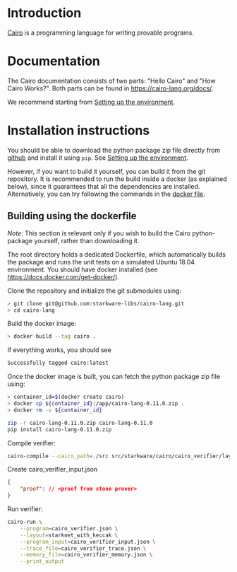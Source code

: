 # Introduction

[Cairo](https://cairo-lang.org/) is a programming language for writing provable programs.

# Documentation

The Cairo documentation consists of two parts: "Hello Cairo" and "How Cairo Works?".
Both parts can be found in https://cairo-lang.org/docs/.

We recommend starting from [Setting up the environment](https://cairo-lang.org/docs/quickstart.html).

# Installation instructions

You should be able to download the python package zip file directly from
[github](https://github.com/starkware-libs/cairo-lang/releases/tag/v0.11.0)
and install it using ``pip``.
See [Setting up the environment](https://cairo-lang.org/docs/quickstart.html).

However, if you want to build it yourself, you can build it from the git repository.
It is recommended to run the build inside a docker (as explained below),
since it guarantees that all the dependencies
are installed. Alternatively, you can try following the commands in the
[docker file](https://github.com/starkware-libs/cairo-lang/blob/master/Dockerfile).

## Building using the dockerfile

*Note*: This section is relevant only if you wish to build the Cairo python-package yourself,
rather than downloading it.

The root directory holds a dedicated Dockerfile, which automatically builds the package and runs
the unit tests on a simulated Ubuntu 18.04 environment.
You should have docker installed (see https://docs.docker.com/get-docker/).

Clone the repository and initialize the git submodules using:

```bash
> git clone git@github.com:starkware-libs/cairo-lang.git
> cd cairo-lang
```

Build the docker image:

```bash
> docker build --tag cairo .
```

If everything works, you should see

```bash
Successfully tagged cairo:latest
```

Once the docker image is built, you can fetch the python package zip file using:

```bash
> container_id=$(docker create cairo)
> docker cp ${container_id}:/app/cairo-lang-0.11.0.zip .
> docker rm -v ${container_id}
```
```bash
zip -r cairo-lang-0.11.0.zip cairo-lang-0.11.0
pip install cairo-lang-0.11.0.zip
```

Compile verifier:
```bash
cairo-compile --cairo_path=./src src/starkware/cairo/cairo_verifier/layouts/all_cairo/cairo_verifier.cairo --output cairo_verifier.json --no_debug_info
```

Create cairo_verifier_input.json
```json
{
    "proof": // <proof from stone prover>
}
```

Run verifier:
```bash
cairo-run \
    --program=cairo_verifier.json \
    --layout=starknet_with_keccak \
    --program_input=cairo_verifier_input.json \
    --trace_file=cairo_verifier_trace.json \
    --memory_file=cairo_verifier_memory.json \
    --print_output
```
